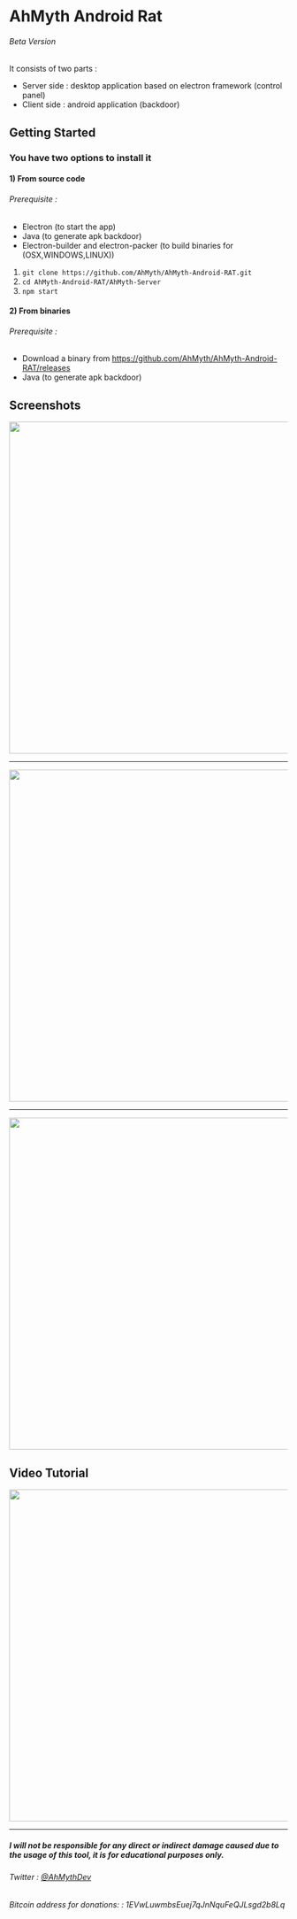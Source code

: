 # AhMyth Android Rat
###### Beta Version
It consists of two parts :
* Server side : desktop application based on electron framework (control panel)
* Client side : android application (backdoor)


## Getting Started
### You have two options to install it
#### 1) From source code
###### Prerequisite :
* Electron (to start the app)
* Java (to generate apk backdoor)
* Electron-builder and electron-packer (to build binaries for (OSX,WINDOWS,LINUX))
1. ```git clone https://github.com/AhMyth/AhMyth-Android-RAT.git```
2. ```cd AhMyth-Android-RAT/AhMyth-Server```
3. ```npm start```

#### 2) From binaries
###### Prerequisite :
* Download a binary from https://github.com/AhMyth/AhMyth-Android-RAT/releases
* Java (to generate apk backdoor)

## Screenshots
<p align="center">
  <img src="http://i.imgur.com/HM3uXL6.png" width="600"/>
</p>

---------------------------------------------------------------

<p align="center">
  <img src="http://i.imgur.com/nHTGGHi.png" width="600"/>
</p>

---------------------------------------------------------------

<p align="center">
  <img src="http://i.imgur.com/XVXCHV9.png" width="600"/>
</p>


## Video Tutorial
<p align="center">
<a href="https://youtu.be/milT_1LraZQ">
  <img src="https://static-cse.canva.com/blob/945429/1600w-9ZLVdMYM1Ec.jpg" width="600"/>
</a></p>


---------------------------------------------------------------
##### I will not be responsible for any direct or indirect damage caused due to the usage of this tool, it is for educational purposes only.
###### Twitter : <a href="https://twitter.com/AhMythDev"> @AhMythDev </a>
###### Bitcoin address for donations:  : 1EVwLuwmbsEuej7qJnNquFeQJLsgd2b8Lq
